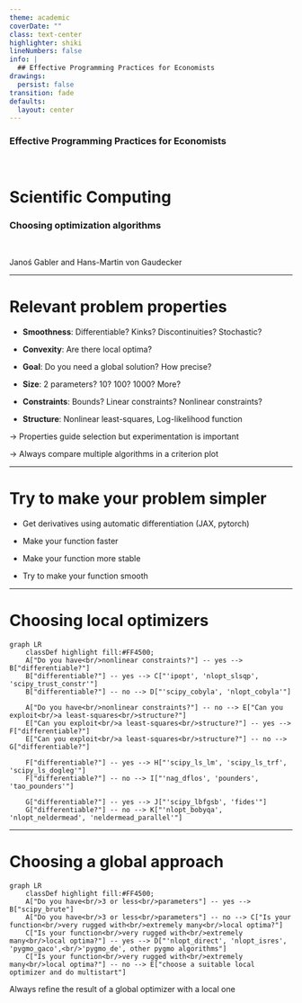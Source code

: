 ```yaml
---
theme: academic
coverDate: ""
class: text-center
highlighter: shiki
lineNumbers: false
info: |
  ## Effective Programming Practices for Economists
drawings:
  persist: false
transition: fade
defaults:
  layout: center
---
```


### Effective Programming Practices for Economists

<br/>

# Scientific Computing

### Choosing optimization algorithms

<br/>

Janoś Gabler and Hans-Martin von Gaudecker

---

# Relevant problem properties

- **Smoothness**: Differentiable? Kinks? Discontinuities? Stochastic?

- **Convexity**: Are there local optima?

- **Goal**: Do you need a global solution? How precise?

- **Size**: 2 parameters? 10? 100? 1000? More?

- **Constraints**: Bounds? Linear constraints? Nonlinear constraints?

- **Structure**: Nonlinear least-squares, Log-likelihood function

$\rightarrow$ Properties guide selection but experimentation is important

$\rightarrow$ Always compare multiple algorithms in a criterion plot

---

# Try to make your problem simpler


- Get derivatives using automatic differentiation (JAX, pytorch)

- Make your function faster

- Make your function more stable

- Try to make your function smooth

---

# Choosing local optimizers

```mermaid {theme: 'dark', scale: 0.6}
graph LR
    classDef highlight fill:#FF4500;
    A["Do you have<br/>nonlinear constraints?"] -- yes --> B["differentiable?"]
    B["differentiable?"] -- yes --> C["'ipopt', 'nlopt_slsqp', 'scipy_trust_constr'"]
    B["differentiable?"] -- no --> D["'scipy_cobyla', 'nlopt_cobyla'"]

    A["Do you have<br/>nonlinear constraints?"] -- no --> E["Can you exploit<br/>a least-squares<br/>structure?"]
    E["Can you exploit<br/>a least-squares<br/>structure?"] -- yes --> F["differentiable?"]
    E["Can you exploit<br/>a least-squares<br/>structure?"] -- no --> G["differentiable?"]

    F["differentiable?"] -- yes --> H["'scipy_ls_lm', 'scipy_ls_trf', 'scipy_ls_dogleg'"]
    F["differentiable?"] -- no --> I["'nag_dflos', 'pounders', 'tao_pounders'"]

    G["differentiable?"] -- yes --> J["'scipy_lbfgsb', 'fides'"]
    G["differentiable?"] -- no --> K["'nlopt_bobyqa', 'nlopt_neldermead', 'neldermead_parallel'"]
```

---

# Choosing a global approach

```mermaid {theme: 'dark', scale: 0.6}
graph LR
    classDef highlight fill:#FF4500;
    A["Do you have<br/>3 or less<br/>parameters"] -- yes --> B["scipy_brute"]
    A["Do you have<br/>3 or less<br/>parameters"] -- no --> C["Is your function<br/>very rugged with<br/>extremely many<br/>local optima?"]
    C["Is your function<br/>very rugged with<br/>extremely many<br/>local optima?"] -- yes --> D["'nlopt_direct', 'nlopt_isres', 'pygmo_gaco',<br/>'pygmo_de', other pygmo algorithms"]
    C["Is your function<br/>very rugged with<br/>extremely many<br/>local optima?"] -- no --> E["choose a suitable local optimizer and do multistart"]
```

Always refine the result of a global optimizer with a local one
